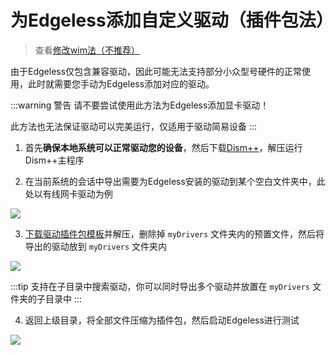 # 为Edgeless添加自定义驱动（插件包法）
> 查看[修改wim法（不推荐）](driver_old.md)

由于Edgeless仅包含兼容驱动，因此可能无法支持部分小众型号硬件的正常使用，此时就需要您手动为Edgeless添加对应的驱动。

:::warning 警告
请不要尝试使用此方法为Edgeless添加显卡驱动！

此方法也无法保证驱动可以完美运行，仅适用于驱动简易设备
:::

1. 首先**确保本地系统可以正常驱动您的设备**，然后下载[Dism++](http://www.chuyu.me/zh-Hans/)，解压运行Dism++主程序

2. 在当前系统的会话中导出需要为Edgeless安装的驱动到某个空白文件夹中，此处以有线网卡驱动为例

![](https://cloud.edgeless.top/picbed/wiki/img/011508.jpg)

3. [下载驱动插件包模板](https://cno.lanzoui.com/ixSH1roow0h)并解压，删除掉 `myDrivers` 文件夹内的预置文件，然后将导出的驱动放到 `myDrivers` 文件夹内

![](https://cloud.edgeless.top/picbed/wiki/img/171008.png)

:::tip
支持在子目录中搜索驱动，你可以同时导出多个驱动并放置在 `myDrivers` 文件夹的子目录中
:::

4. 返回上级目录，将全部文件压缩为插件包，然后启动Edgeless进行测试

![](https://cloud.edgeless.top/picbed/wiki/img/171043.png)